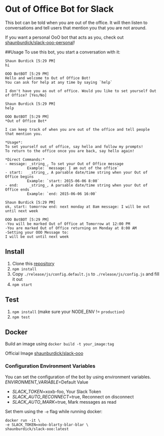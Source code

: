 Out of Office Bot for Slack
===========================

This bot can be told when you are out of the office. It will then listen to conversations and tell users that mention you that you are not around.

If you want a personal OoO bot that acts as you, check out [shaunburdick/slack-ooo-personal](https://github.com/shaunburdick/slack-ooo-personal)!

##Usage
To use this bot, you start a conversation with it:

```
Shaun Burdick [5:29 PM]
hi

OOO BotBOT [5:29 PM]
Hello and welcome to Out of Office Bot!
You can ask for help at any time by saying `help`

I don't have you as out of office. Would you like to set yourself Out of Office? [Yes/No]

Shaun Burdick [5:29 PM]
help

OOO BotBOT [5:29 PM]
*Out of Office Bot*

I can keep track of when you are out of the office and tell people that mention you.

*Usage*:
To set yourself out of office, say hello and follow my prompts!
To return to the office once you are back, say hello again!

*Direct Commands:*
- message: _string_, To set your Out of Office message
          Example: `message: I am out of the office`
- start:   _string_, A parsable date/time string when your Out of Office begins
          Example: `start: 2015-06-06 8:00`
- end:     _string_, A parsable date/time string when your Out of Office ends
          Example: `end: 2015-06-06 16:00`

Shaun Burdick [5:29 PM]
ok, start: tomorrow end: next monday at 8am message: I will be out until next week

OOO BotBOT [5:29 PM]
-You will be marked Out of Office at Tomorrow at 12:00 PM
-You are marked Out of Office returning on Monday at 8:00 AM
-Setting your OOO Message to:
I will be out until next week
```

## Install
1. Clone this [repository](https://github.com/shaunburdick/slack-ooo.git)
2. `npm install`
3. Copy `./release/js/config.default.js` to `./release/js/config.js` and fill it out
4. `npm start`

## Test
1. `npm install` (make sure your NODE_ENV != `production`)
2. `npm test`

## Docker

Build an image using `docker build -t your_image:tag`

Official Image [shaunburdick/slack-ooo](https://registry.hub.docker.com/u/shaunburdick/slack-ooo/)

### Configuration Environment Variables
You can set the configuration of the bot by using environment variables.
*ENVIRONMENT_VARIABLE*=Default Value

- *SLACK_TOKEN*=xoxb-foo, Your Slack Token
- *SLACK_AUTO_RECONNECT*=true, Reconnect on disconnect
- *SLACK_AUTO_MARK*=true, Mark messages as read

Set them using the `-e` flag while running docker:

```
docker run -it \
-e SLACK_TOKEN=xobo-blarty-blar-blar \
shaunburdick/slack-ooo:latest
```
